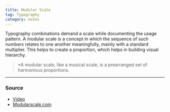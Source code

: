 ```yaml
---
title: Modular Scale
tag: Typography 
category: notes
---
```


Typography combinations demand a scale while documenting the usage pattern. A modular scale is a concept in which the sequence of such numbers relates to one another meaningfully, mainly with a standard multiplier. This helps to create a proportion, which helps in building visual hierarchy. 

> *A modular scale, like a musical scale, is a prearranged set of harmonious proportions.

--- 
### Source
- [Video](https://vimeo.com/17079380)
- [Modularscale.com](https://www.modularscale.com/)